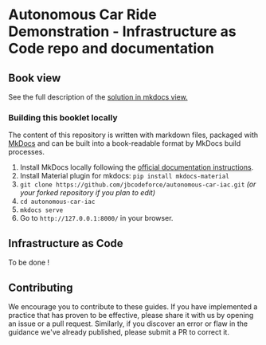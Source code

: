 # Autonomous Car Ride Demonstration - Infrastructure as Code repo and documentation

## Book view

See the full description of the [solution in mkdocs view.](https://jbcodeforce.github.io/autonomous-car-iac/)

### Building this booklet locally

The content of this repository is written with markdown files, packaged with [MkDocs](https://www.mkdocs.org/) and can be built into a book-readable format by MkDocs build processes.

1. Install MkDocs locally following the [official documentation instructions](https://www.mkdocs.org/#installation).
1. Install Material plugin for mkdocs:  `pip install mkdocs-material` 
2. `git clone https://github.com/jbcodeforce/autonomous-car-iac.git` _(or your forked repository if you plan to edit)_
3. `cd autonomous-car-iac`
4. `mkdocs serve`
5. Go to `http://127.0.0.1:8000/` in your browser.

## Infrastructure as Code

To be done !

## Contributing

We encourage you to contribute to these guides. If you have implemented a practice that has proven to be effective, please share it with us by opening an issue or a pull request. Similarly, if you discover an error or flaw in the guidance we've already published, please submit a PR to correct it.